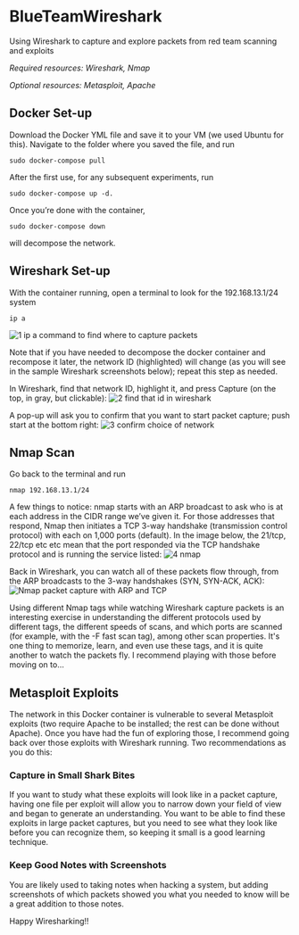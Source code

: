 # BlueTeamWireshark
Using Wireshark to capture and explore packets from red team scanning and exploits

*Required resources: Wireshark, Nmap*

*Optional resources: Metasploit, Apache*

## Docker Set-up

Download the Docker YML file and save it to your VM (we used Ubuntu for this). Navigate to the folder where you saved the file, and run
```
sudo docker-compose pull
```

After the first use, for any subsequent experiments, run 
```
sudo docker-compose up -d.
```

Once you’re done with the container,
```
sudo docker-compose down
```
will decompose the network.

## Wireshark Set-up

With the container running, open a terminal to look for the 192.168.13.1/24 system
```
ip a
```
![1 ip a command to find where to capture packets](https://user-images.githubusercontent.com/20114904/225680599-ec905c03-e255-476e-bb00-ace54846b26a.gif)

Note that if you have needed to decompose the docker container and recompose it later, the network ID (highlighted) will change (as you will see in the sample Wireshark screenshots below); repeat this step as needed.

In Wireshark, find that network ID, highlight it, and press Capture (on the top, in gray, but clickable):
![2 find that id in wireshark](https://user-images.githubusercontent.com/20114904/225682392-d0548696-032c-4c2e-99e7-fdb2a24905df.gif)

A pop-up will ask you to confirm that you want to start packet capture; push start at the bottom right:
![3 confirm choice of network](https://user-images.githubusercontent.com/20114904/225682615-746fc24d-7ab4-4516-943a-6358925ef25e.gif)

## Nmap Scan

Go back to the terminal and run 
```
nmap 192.168.13.1/24
```

A few things to notice: nmap starts with an ARP broadcast to ask who is at each address in the CIDR range we’ve given it. For those addresses that respond, Nmap then initiates a TCP 3-way handshake (transmission control protocol) with each on 1,000 ports (default). In the image below, the 21/tcp, 22/tcp etc etc mean that the port responded via the TCP handshake protocol and is running the service listed:
![4 nmap](https://user-images.githubusercontent.com/20114904/225683397-15a2e2e5-4ff5-40c5-8d1b-246d4a5043cf.gif)

Back in Wireshark, you can watch all of these packets flow through, from the ARP broadcasts to the 3-way handshakes (SYN, SYN-ACK, ACK):
![Nmap packet capture with ARP and TCP](https://user-images.githubusercontent.com/20114904/225685660-c776a239-35a8-4f76-ad0c-8b93c77a82b1.png)

Using different Nmap tags while watching Wireshark capture packets is an interesting exercise in understanding the different protocols used by different tags, the different speeds of scans, and which ports are scanned (for example, with the -F fast scan tag), among other scan properties. It's one thing to memorize, learn, and even use these tags, and it is quite another to watch the packets fly. I recommend playing with those before moving on to...

## Metasploit Exploits

The network in this Docker container is vulnerable to several Metasploit exploits (two require Apache to be installed; the rest can be done without Apache). Once you have had the fun of exploring those, I recommend going back over those exploits with Wireshark running. Two recommendations as you do this:

### Capture in Small Shark Bites
If you want to study what these exploits will look like in a packet capture, having one file per exploit will allow you to narrow down your field of view and began to generate an understanding. You want to be able to find these exploits in large packet captures, but you need to see what they look like before you can recognize them, so keeping it small is a good learning technique.

### Keep Good Notes with Screenshots
You are likely used to taking notes when hacking a system, but adding screenshots of which packets showed you what you needed to know will be a great addition to those notes. 

Happy Wiresharking!!
